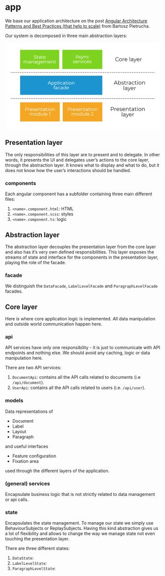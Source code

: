 # app 

We base our application architecture on the post [Angular Architecture Patterns and Best Practices (that help to scale)](https://dev-academy.com/angular-architecture-best-practices/) from Bartosz Pietrucha. 

Our system is decomposed in three main abstraction layers:

![Architecture overwiew](docs/abstraction_layers.PNG)

## Presentation layer 
The only responsibilities of this layer are to present and to delegate. In other words, it presents the UI and delegates user’s actions to the core layer, through the abstraction layer. It knows what to display and what to do, but it does not know how the user’s interactions should be handled.

### components 
Each angular component has a subfolder containing three main different files:

1. `<name>.component.html`: HTML 
2. `<name>.component.scss`: styles 
3. `<name>.component.ts`: logic 


## Abstraction layer 
The abstraction layer decouples the presentation layer from the core layer and also has it’s very own defined responsibilities. This layer exposes the streams of state and interface for the components in the presentation layer, playing the role of the facade.

### facade 
We distinguish the `DataFacade`, `LabelLevelFacade` and `ParagraphLevelFacade` facades.



## Core layer 
Here is where core application logic is implemented. All data manipulation and outside world communication happen here. 

### api 
API services have only one responsibility - it is just to communicate with API endpoints and nothing else. We should avoid any caching, logic or data manipulation here. 

There are two API services: 

1. `DocumentApi`: contains all the API calls related to documents (i.e `/api/document`).
2. `UserApi`: contains all the API calls related to users (i.e. `/api/user`).


### models 
Data representations of 

- Document
- Label 
- Layout
- Paragraph 

and useful interfaces

- Feature configuration 
- Fixation area

used through the different layers of the application.


### (general) services 
Encapsulate business logic that is not strictly related to data management or api calls.

### state

Encapsulates the state management. To manage our state we simply use BehaviourSubjects or ReplaySubjects. Having this kind abstraction gives us a lot of flexibility and allows to change the way we manage state not even touching the presentation layer.

There are three different states:

1. `DataState`:
2. `LabelLevelState`:
3. `ParagraphLevelState`:
